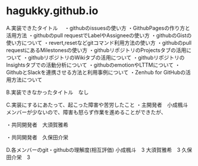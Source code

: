 # hagukky.github.io


A.実装できたタイトル　
・githubのissuesの使い方
・GithubPagesの作り方と活用方法
・githubのpull requestでLabelやAssigneeの使い方
・githubのGistの使い方について
・revert,resetなどgitコマンド利用方法の使い方
・githubのpull requestにあるMilestonesの使い方
・githubリポジトリのProjectsタブの活用について
・githubリポジトリのWikiタブの活用について
・githubリポジトリのInsightsタブでの活動分析について
・githubのemotionやLTTMについて
・GithubとSlackを連携させる方法と利用事例について
・Zenhub for GitHubの活用方法について

B.実装できなかったタイトル　なし

C.実装にするにあたって、起こった障害や苦労したこと
・主開発者　小成楓斗
メンバーが少ないので、障害も怒らず作業を進めることができたが、

・共同開発者　大須賀雅希


・共同開発者　久保田介栄


D.各メンバーのgit・githubの理解度(相互評価)
小成楓斗　3
大須賀雅希　3
久保田介栄　3

